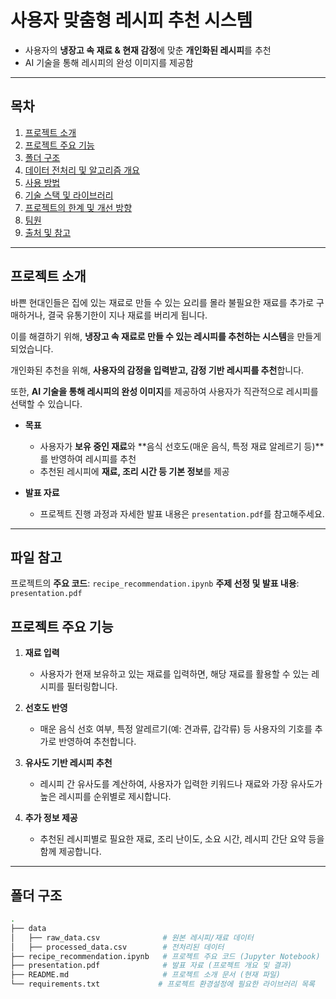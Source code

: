 # 사용자 맞춤형 레시피 추천 시스템
  - 사용자의 **냉장고 속 재료 & 현재 감정**에 맞춘 **개인화된 레시피**를 추천
  - AI 기술을 통해 레시피의 완성 이미지를 제공함

---

## 목차
1. [프로젝트 소개](#프로젝트-소개)
2. [프로젝트 주요 기능](#프로젝트-주요-기능)
3. [폴더 구조](#폴더-구조)
4. [데이터 전처리 및 알고리즘 개요](#데이터-전처리-및-알고리즘-개요)
5. [사용 방법](#사용-방법)
6. [기술 스택 및 라이브러리](#기술-스택-및-라이브러리)
7. [프로젝트의 한계 및 개선 방향](#프로젝트의-한계-및-개선-방향)
8. [팀원](#팀원)
9. [출처 및 참고](#출처-및-참고)

---

## 프로젝트 소개

바쁜 현대인들은 집에 있는 재료로 만들 수 있는 요리를 몰라 불필요한 재료를 추가로 구매하거나, 결국 유통기한이 지나 재료를 버리게 됩니다.

이를 해결하기 위해, **냉장고 속 재료로 만들 수 있는 레시피를 추천하는 시스템**을 만들게 되었습니다.

개인화된 추천을 위해, **사용자의 감정을 입력받고, 감정 기반 레시피를 추천**합니다.

또한, **AI 기술을 통해 레시피의 완성 이미지**를 제공하여 사용자가 직관적으로 레시피를 선택할 수 있습니다.


- **목표**  
  - 사용자가 **보유 중인 재료**와 **음식 선호도(매운 음식, 특정 재료 알레르기 등)**를 반영하여 레시피를 추천
  - 추천된 레시피에 **재료, 조리 시간 등 기본 정보**를 제공

- **발표 자료**  
  - 프로젝트 진행 과정과 자세한 발표 내용은 `presentation.pdf`를 참고해주세요.

---


## 파일 참고
프로젝트의 **주요 코드**: `recipe_recommendation.ipynb`
**주제 선정 및 발표 내용**: `presentation.pdf`


## 프로젝트 주요 기능
1. **재료 입력**  
   - 사용자가 현재 보유하고 있는 재료를 입력하면, 해당 재료를 활용할 수 있는 레시피를 필터링합니다.

2. **선호도 반영**  
   - 매운 음식 선호 여부, 특정 알레르기(예: 견과류, 갑각류) 등 사용자의 기호를 추가로 반영하여 추천합니다.

3. **유사도 기반 레시피 추천**  
   - 레시피 간 유사도를 계산하여, 사용자가 입력한 키워드나 재료와 가장 유사도가 높은 레시피를 순위별로 제시합니다.

4. **추가 정보 제공**  
   - 추천된 레시피별로 필요한 재료, 조리 난이도, 소요 시간, 레시피 간단 요약 등을 함께 제공합니다.

---

## 폴더 구조

```bash
.
├── data
│   ├── raw_data.csv              # 원본 레시피/재료 데이터
│   ├── processed_data.csv        # 전처리된 데이터
├── recipe_recommendation.ipynb   # 프로젝트 주요 코드 (Jupyter Notebook)
├── presentation.pdf              # 발표 자료 (프로젝트 개요 및 결과)
├── README.md                     # 프로젝트 소개 문서 (현재 파일)
└── requirements.txt             # 프로젝트 환경설정에 필요한 라이브러리 목록

